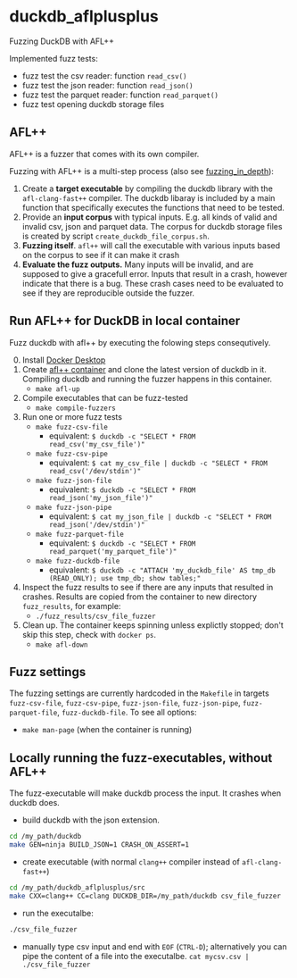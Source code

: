 # duckdb_aflplusplus
Fuzzing DuckDB with AFL++

Implemented fuzz tests:
- fuzz test the csv reader: function `read_csv()`
- fuzz test the json reader: function `read_json()`
- fuzz test the parquet reader: function `read_parquet()`
- fuzz test opening duckdb storage files

## AFL++
AFL++ is a fuzzer that comes with its own compiler.

Fuzzing with AFL++ is a multi-step process
(also see [fuzzing_in_depth](https://github.com/AFLplusplus/AFLplusplus/blob/stable/docs/fuzzing_in_depth.md#a-selecting-the-best-afl-compiler-for-instrumenting-the-target)):
1. Create a **target executable** by compiling the duckdb library with the `afl-clang-fast++` compiler. The duckdb libaray is included by a main function that specifically executes the functions that need to be tested.
2. Provide an **input corpus** with typical inputs. E.g. all kinds of valid and invalid csv, json and parquet data. The corpus for duckdb storage files is created by script `create_duckdb_file_corpus.sh`.
3. **Fuzzing itself**. `afl++` will call the executable with various inputs based on the corpus to see if it can make it crash
4. **Evaluate the fuzz outputs.** Many inputs will be invalid, and are supposed to give a gracefull error. Inputs that result in a crash, however indicate that there is a bug. These crash cases need to be evaluated to see if they are reproducible outside the fuzzer.

## Run AFL++ for DuckDB in local container
Fuzz duckdb with afl++ by executing the folowing steps consequtively.

0. Install [Docker Desktop](https://www.docker.com/products/docker-desktop/)
1. Create [afl++ container](https://hub.docker.com/r/aflplusplus/aflplusplus) and clone the latest version of duckdb in it. Compiling duckdb and running the fuzzer happens in this container.
    - `make afl-up`
2. Compile executables that can be fuzz-tested
    - `make compile-fuzzers`
3. Run one or more fuzz tests
    - `make fuzz-csv-file`
        -  equivalent: `$ duckdb -c "SELECT * FROM read_csv('my_csv_file')"`
    - `make fuzz-csv-pipe`
        -  equivalent: `$ cat my_csv_file | duckdb -c "SELECT * FROM read_csv('/dev/stdin')"`
    - `make fuzz-json-file`
        -  equivalent: `$ duckdb -c "SELECT * FROM read_json('my_json_file')"`
    - `make fuzz-json-pipe`
        -  equivalent: `$ cat my_json_file | duckdb -c "SELECT * FROM read_json('/dev/stdin')"`
    - `make fuzz-parquet-file`
        -  equivalent: `$ duckdb -c "SELECT * FROM read_parquet('my_parquet_file')"`
    - `make fuzz-duckdb-file`
        -  equivalent: `$ duckdb -c "ATTACH 'my_duckdb_file' AS tmp_db (READ_ONLY); use tmp_db; show tables;"`
4. Inspect the fuzz results to see if there are any inputs that resulted in crashes. Results are copied from the container to new directory `fuzz_results`, for example:
    - `./fuzz_results/csv_file_fuzzer`
5. Clean up. The container keeps spinning unless explictly stopped; don't skip this step, check with `docker ps`.
    - `make afl-down`

## Fuzz settings
The fuzzing settings are currently hardcoded in the `Makefile` in targets `fuzz-csv-file`, `fuzz-csv-pipe`, `fuzz-json-file`, `fuzz-json-pipe`, `fuzz-parquet-file`, `fuzz-duckdb-file`. To see all options:
- `make man-page` (when the container is running)

## Locally running the fuzz-executables, without AFL++
The fuzz-executable will make duckdb process the input. It crashes when duckdb does.
- build duckdb with the json extension.
```bash
cd /my_path/duckdb
make GEN=ninja BUILD_JSON=1 CRASH_ON_ASSERT=1
```
- create executable (with normal `clang++` compiler instead of `afl-clang-fast++`)
```bash
cd /my_path/duckdb_aflplusplus/src
make CXX=clang++ CC=clang DUCKDB_DIR=/my_path/duckdb csv_file_fuzzer
```
- run the executalbe:
```bash
./csv_file_fuzzer
```
- manually type csv input and end with `EOF` (`CTRL-D`); alternatively you can pipe the content of a file into the executalbe. `cat mycsv.csv | ./csv_file_fuzzer`
